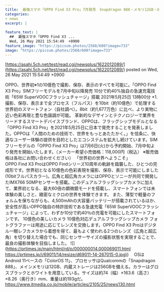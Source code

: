 ```yaml
---
title:  最強スマホ「OPPO Find X3 Pro」7月発売　Snapdragon 888・メモリ12GB・UFS 256GB・FeliCaなし・SDなし　118,000円（税込）  
categories:
- news
excerpt: |
  
feature_text: |
  ##  最強スマホ「OPPO Find X3 ...
  Wed, 26 May 2021 15:54:49  +0900
feature_image: "https://picsum.photos/2560/600?image=733"
image: "https://picsum.photos/2560/600?image=733"
---
```


[https://asahi.5ch.net/test/read.cgi/newsplus/1622012089/](https://asahi.5ch.net/test/read.cgi/newsplus/1622012089/)
posted on Wed, 26 May 2021 15:54:49  +0900

<!--more-->

OPPO、世界初※1の10億色で撮影、保存、表示のすべてを可能に。「OPPO Find X3 Pro」SIMフリーモデルを7月中旬以降発売 10分で約40%独自の急速充電技術「65W SuperVOOCフラッシュチャージ」搭載 2021年5月25日 13時00分 *1. 撮影、保存、表示まで全プロセス（フルパス）を10bit（約10億色）で処理する世界初のスマートフォン（自社調べ）。8bit（約1,677万色）に比べ、より実物に近い色彩再現と豊な色諧調が可能。 革新的なデザインとテクノロジーで業界をリードするスマートデバイスブランド、OPPOは、フラッグシップモデルとなる「OPPO Find X3 Pro」を2021年5月25日に日本で発売することを発表しました。OPPOは「人間のための技術で、世界をもっとあたたかく。」を信条に、快適なユーザー体験の提供を目的としたエコシステムを拡大し続けています。SIMフリーモデルの「OPPO Find X3 Pro」は7月6日(火)から予約開始、7月中旬より発売を開始いたします。（メーカー希望小売価格：118,000円（税込） ※販売価格は各社にお問い合わせください） 「世界初の世界へようこそ」　　　　　　　　　　　　　　　　　　　　　　　　　　　　　　　　　　　　　　　　　　 OPPO Find X3 ProはOPPO Findシリーズ10周年の軌跡を踏襲した、ひとつの完成形です。世界初となる10億色の色彩表現を撮影、保存、表示で可能にしました(10bitフルパスカラー)。広角と超広角カメラにはOPPOとソニーが共同で開発したIMX766 50MPセンサーを搭載。このデュアルフラッグシップカメラに加えて、業界初となる、最大60倍の顕微鏡モードを搭載し、スマートフォンでは未体験の美しさと、緻密なミクロの世界を体験できます。 また、薄型で軽量のフォルムを保ちながらも、4,500mAhの大容量バッテリーが搭載されているほか、安全性が高いOPPO独自の特許技術である急速充電「65W SuperVOOCフラッシュチャージ」によって、わずか10分で約40％の充電を可能にしたスマートフォンです。 10億色の美しいカメラ 10億色対応デュアルフラッグシップカメラ フォトグラファーは用途に応じてレンズを交換します。OPPO Find X3 Proはデジタル一眼レフカメラから着想を得て、最もよく使われる2つのレンズ（広角と超広角）を切り替えた場合でも、同じセンサーサイズの撮影状態を実現することで、最良の撮影体験を目指しました。 ![](https://prtimes.jp/main/html/rd/p/000000014.000069011.html [https://prtimes.jp/i/69011/14/resize/d69011-14-267015-0.jpg)](https://prtimes.jp/i/69011/14/resize/d69011-14-267015-0.jpg)) 　OSはAndroid 11ベースの「ColorOS 11」、プロセッサはQualcommの「Snapdragon 888」、メインメモリは12GB、内蔵ストレージは256GBを備える。カラーはグロスブラックとホワイトを用意している。サイズは約74（幅）×163.6（高さ）×8.26（奥行き）mm、重量は約193gだ。 https://www.itmedia.co.jp/mobile/articles/2105/25/news130.html
